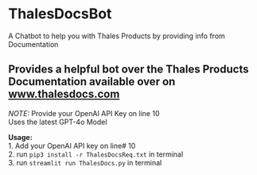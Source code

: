 # ThalesDocsBot
A Chatbot to help you with Thales Products by providing info from Documentation


   
## Provides a helpful bot over the Thales Products Documentation available over on www.thalesdocs.com
*NOTE:* Provide your OpenAI API Key on line 10   
Uses the latest GPT-4o Model   


  **Usage:**   
      1. Add your OpenAI API key on line# 10   
      2. run `pip3 install -r ThalesDocsReq.txt` in terminal   
      3. run `streamlit run ThalesDocs.py` in terminal
